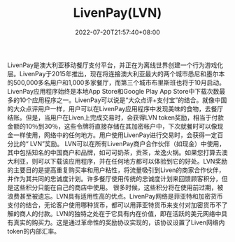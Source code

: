 ﻿---
weight: 
title: "LivenPay(LVN)"
description: "LivenPay是澳大利亚移动餐厅支付平台，并正在为离线世界创建一个行为游戏化层"
date: 2022-07-20T21:57:40+08:00
lastmod: 2022-07-20T16:45:40+08:00
draft: false
authors: ["seven"]
featuredImage: "livenpaylvn.webp"
link: "https://www.liven.love/"
tags: ["数字代币","LivenPay(LVN)"]
categories: ["navigation"]
navigation: ["数字代币"]
lightgallery: true
toc: true
pinned: false
recommend: false
recommend1: false
---
LivenPay是澳大利亚移动餐厅支付平台，并正在为离线世界创建一个行为游戏化层。LivenPay于2015年推出，现在将连接澳大利亚最大的两个城市悉尼和墨尔本的500,000多名用户和1,000多家餐厅，而第三个城市布里斯班也将于10月启动。
LivenPay应用程序始终是本地App Store和Google Play App Store中下载次数最多的10个应用程序之一。LivenPay可以说是“大众点评+支付宝”的结合。就像中国的大众点评用户一样，用户可以在LivenPay应用程序中发现美味的食物，去餐厅结账。但是，当用户在Liven上完成交易时，会获得LVN token奖励，相当于付款金额的10％到30％，这些令牌将直接存储在其加密帐户中，下次就餐时可以像现金一样使用，网络中的任何地方。用户使用LivenPay进行交易时，会获得一定百分比的“ LVN”奖励。
LVN可以在所有LivenPay商户合作伙伴（如现金）中使用，其中包括知名的中国商户和品牌，如可可奶茶，贡茶，龙逸火锅。如果您打算去澳大利亚，则可以下载该应用程序，并在任何地方都可以体验到它的好处。LVN奖励的主要目的是提高重复购买率和用户粘性，将流量吸引到Liven的商家合作伙伴，并作为其共同的忠诚度计划。许多餐厅使用传统的忠诚度计划来回馈顾客积分，但是这些积分只能在自己的商店中使用。
很多时候，这些积分将在使用前过期，被浪费甚至被遗忘。LVN具有适用性高的优点。LivenPay网络是菲亚特和加密货币支付的结合，无论客户使用哪种货币，都可以用菲亚特货币来支付对加密货币不了解的商人的付款。LVN的独特之处在于它具有内在价值，即在活跃的美元网络中具有真实的购买力。这是通过革命性的奖励协议实现的，该协议设置了Liven网络内token的内部汇率。